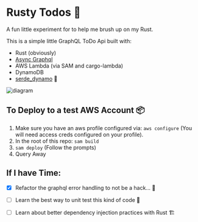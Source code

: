 # Rusty Todos 🦀

A fun little experiment for to help me brush up on my Rust.

This is a simple little GraphQL ToDo Api built with:

- Rust (obviously)
- [Async Graphql](https://github.com/async-graphql/async-graphql)
- AWS Lambda (via SAM and cargo-lambda)
- DynamoDB
- [serde_dynamo](https://github.com/zenlist/serde_dynamo) 🙂

![diagram](https://github.com/charlesbthomas/rusty-todos/assets/20322135/add5847c-71dd-4fe2-9227-4f11eebef9cd)


## To Deploy to a test AWS Account 📦
1) Make sure you have an aws profile configured via: `aws configure` (You will need access creds configured on your profile).
2) In the root of this repo: `sam build`
3) `sam deploy` (Follow the prompts)
4) Query Away

## If I have Time:
- [x] Refactor the graphql error handling to not be a hack... 🙈
- [ ] Learn the best way to unit test this kind of code 🧪
- [ ] Learn about better dependency injection practices with Rust 🏗️

